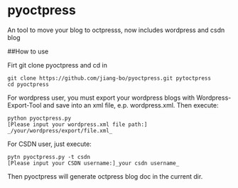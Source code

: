 pyoctpress
==========

An tool to move your blog to octpresss, now includes wordpress and csdn blog

##How to use

Firt git clone pyoctpress and cd in

    git clone https://github.com/jiang-bo/pyoctpress.git pytoctpress
    cd pyoctpress

For wordpress user, you must export your wordpress blogs with Wordpress-Export-Tool and save into an xml file, e.p. wordpress.xml. Then execute:

    python pyoctpress.py
    [Please input your wordpress.xml file path:] _/your/wordpress/export/file.xml_

For CSDN user, just execute:

    pytn pyoctpress.py -t csdn
    [Please input your CSDN username:]_your csdn username_

Then pyoctpress will generate octpress blog  doc in the current dir.
